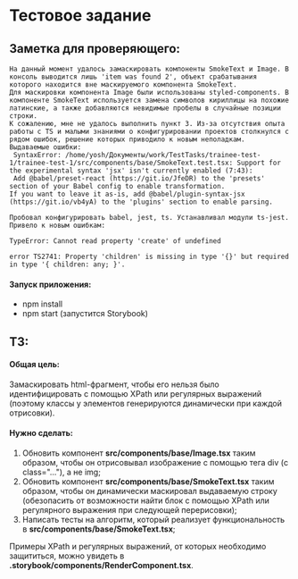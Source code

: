 # Тестовое задание
## Заметка для проверяющего:
    На данный момент удалось замаскировать компоненты SmokeText и Image. В консоль выводится лишь 'item was found 2', объект срабатывания которого находится вне маскируемого компонента SmokeText.
    Для маскировки компонента Image были использованы styled-components. В компоненте SmokeText используется замена символов кириллицы на похожие латинские, а также добавляются невидимые пробелы в случайные позиции строки.
    К сожалению, мне не удалось выполнить пункт 3. Из-за отсутствия опыта работы с TS и малыми знаниями о конфигурировании проектов столкнулся с рядом ошибок, решение которых приводило к новым неполадкам.
    Выдаваемые ошибки:
     SyntaxError: /home/yosh/Документы/work/TestTasks/trainee-test-1/trainee-test-1/src/components/base/SmokeText.test.tsx: Support for the experimental syntax 'jsx' isn't currently enabled (7:43):
     Add @babel/preset-react (https://git.io/JfeDR) to the 'presets' section of your Babel config to enable transformation.
    If you want to leave it as-is, add @babel/plugin-syntax-jsx (https://git.io/vb4yA) to the 'plugins' section to enable parsing.

    Пробовал конфигурировать babel, jest, ts. Устанавливал модули ts-jest. Привело к новым ошибкам:

    TypeError: Cannot read property 'create' of undefined

    error TS2741: Property 'children' is missing in type '{}' but required in type '{ children: any; }'.
    
    

#### Запуск приложения:
 - npm install
 - npm start (запустится Storybook)

## ТЗ:

#### Общая цель:
Замаскировать html-фрагмент, чтобы его нельзя было идентифицировать с помощью XPath или регулярных выражений (поэтому классы у элементов генерируются динамически при каждой отрисовки). 

#### Нужно сделать:
 1. Обновить компонент **src/components/base/Image.tsx** таким образом, чтобы он отрисовывал изображение с помощью тега div (с class="..."), а не img;
 2. Обновить компонент **src/components/base/SmokeText.tsx** таким образом, чтобы он динамически маскировал выдаваемую строку (обезопасить от возможности найти блок с помощью XPath или регулярного выражения при следующей перерисовки);
 3. Написать тесты на алгоритм, который реализует функциональность в **src/components/base/SmokeText.tsx**;

Примеры XPath и регулярных выражений, от которых необходимо защититься, можно увидеть в **.storybook/components/RenderComponent.tsx**.

